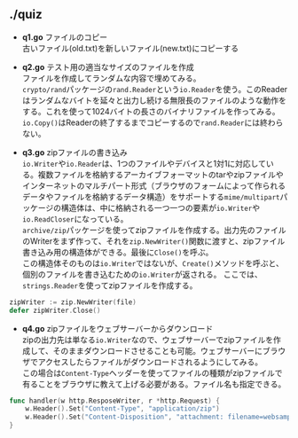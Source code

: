 ## ./quiz
- **q1.go** ファイルのコピー  
古いファイル(old.txt)を新しいファイル(new.txt)にコピーする

- **q2.go** テスト用の適当なサイズのファイルを作成  
ファイルを作成してランダムな内容で埋めてみる。  
`crypto/rand`パッケージの`rand.Reader`という`io.Reader`を使う。このReaderはランダムなバイトを延々と出力し続ける無限長のファイルのような動作をする。これを使って1024バイトの長さのバイナリファイルを作ってみる。`io.Copy()`はReaderの終了するまでコピーするので`rand.Reader`には終わらない。


- **q3.go** zipファイルの書き込み  
`io.Writer`や`io.Reader`は、1つのファイルやデバイスと1対1に対応している。複数ファイルを格納するアーカイブフォーマットのtarやzipファイルやインターネットのマルチパート形式（ブラウザのフォームによって作られるデータやファイルを格納するデータ構造）をサポートする`mime/multipart`パッケージの構造体は、中に格納される一つ一つの要素が`io.Writer`や`io.ReadCloser`になっている。  
`archive/zip`パッケージを使ってzipファイルを作成する。出力先のファイルのWriterをまず作って、それを`zip.NewWriter()`関数に渡すと、zipファイル書き込み用の構造体ができる。最後に`Close()`を呼ぶ。  
この構造体そのものは`io.Writer`ではないが、`Create()`メソッドを呼ぶと、個別のファイルを書き込むための`io.Writer`が返される。
ここでは、`strings.Reader`を使ってzipファイルを作成する。
```go
zipWriter := zip.NewWriter(file)
defer zipWriter.Close()
```

- **q4.go** zipファイルをウェブサーバーからダウンロード  
zipの出力先は単なる`io.Writer`なので、ウェブサーバーでzipファイルを作成して、そのままダウンロードさせることも可能。ウェブサーバーにブラウザでアクセスしたらファイルがダウンロードされるようにしてみる。  
この場合は`Content-Type`ヘッダーを使ってファイルの種類がzipファイルで有ることをブラウザに教えて上げる必要がある。ファイル名も指定できる。
```go
func handler(w http.ResposeWriter, r *http.Request) {
    w.Header().Set("Content-Type", "application/zip")
    w.Header().Set("Content-Disposition", "attachment: filename=websample.zip")
}
```